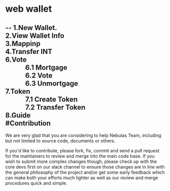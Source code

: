 # web wallet 
--
 1.New Wallet.  
 2.View Wallet Info   
 3.Mappinp   
 4.Transfer INT  
 6.Vote  
 &emsp;&emsp;&emsp;6.1 Mortgage  
 &emsp;&emsp;&emsp;6.2 Vote  
 &emsp;&emsp;&emsp;6.3 Unmortgage  
 7.Token    
 &emsp;&emsp;&emsp;7.1 Create  Token  
 &emsp;&emsp;&emsp;7.2 Transfer Token   
 8.Guide  
#Contribution
--
We are very glad that you are considering to help Nebulas Team, including but not limited to source code, documents or others.

If you'd like to contribute, please fork, fix, commit and send a pull request for the maintainers to review and merge into the main code base. If you wish to submit more complex changes though, please check up with the core devs first on our slack channel to ensure those changes are in line with the general philosophy of the project and/or get some early feedback which can make both your efforts much lighter as well as our review and merge procedures quick and simple.

 
  
   
     
   
 
 
